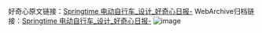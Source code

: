 好奇心原文链接：[Springtime 电动自行车_设计_好奇心日报-](https://www.qdaily.com/articles/9402.html)
WebArchive归档链接：[Springtime 电动自行车_设计_好奇心日报-](http://web.archive.org/web/20190623154153/https://www.qdaily.com/articles/9402.html)
![image](http://ww3.sinaimg.cn/large/007d5XDply1g3vf7gjnq6j30u0367tky)